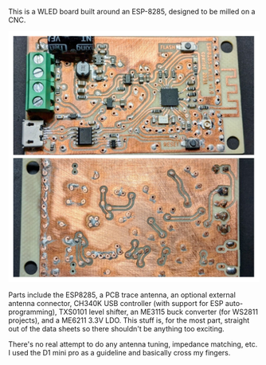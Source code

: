 This is a WLED board built around an ESP-8285, designed to be milled on
a CNC.

![PCB Collage](PCB-collage.jpg)

Parts include the ESP8285, a PCB trace antenna, an optional external
antenna connector, CH340K USB controller (with support for ESP
auto-programming), TXS0101 level shifter, an ME3115
buck converter (for WS2811 projects), and a ME6211 3.3V LDO. This stuff
is, for the most part, straight out of the data sheets so there shouldn't
be anything too exciting.

There's no real attempt to do any antenna tuning, impedance matching, etc.
I used the D1 mini pro as a guideline and basically cross my fingers.
